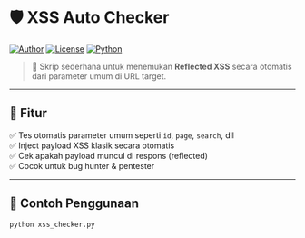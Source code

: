 # 🛡️ XSS Auto Checker

[![Author](https://img.shields.io/badge/author-Hasan-blue)](https://github.com/MzainiHasan)
[![License](https://img.shields.io/badge/license-MIT-green)](LICENSE)
[![Python](https://img.shields.io/badge/python-3.x-yellow)](https://www.python.org/)


> 🔎 Skrip sederhana untuk menemukan **Reflected XSS** secara otomatis dari parameter umum di URL target.

---

## 🚀 Fitur

✅ Tes otomatis parameter umum seperti `id`, `page`, `search`, dll  
✅ Inject payload XSS klasik secara otomatis  
✅ Cek apakah payload muncul di respons (reflected)  
✅ Cocok untuk bug hunter & pentester

---

## 🧪 Contoh Penggunaan

```bash
python xss_checker.py
